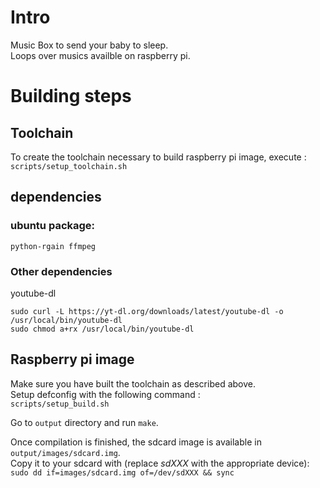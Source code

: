 # Intro
Music Box to send your baby to sleep.  
Loops over musics availble on raspberry pi.

# Building steps
## Toolchain
To create the toolchain necessary to build raspberry pi image, execute :  
`scripts/setup_toolchain.sh`

## dependencies
### ubuntu package:
`python-rgain ffmpeg`

### Other dependencies
youtube-dl
```
sudo curl -L https://yt-dl.org/downloads/latest/youtube-dl -o /usr/local/bin/youtube-dl
sudo chmod a+rx /usr/local/bin/youtube-dl
```

## Raspberry pi image
Make sure you have built the toolchain as described above.  
Setup defconfig with the following command :  
`scripts/setup_build.sh`  

Go to `output` directory and run `make`.  

Once compilation is finished, the sdcard image is available in `output/images/sdcard.img`.  
Copy it to your sdcard with (replace _sdXXX_ with the appropriate device):  
`sudo dd if=images/sdcard.img of=/dev/sdXXX && sync`  

